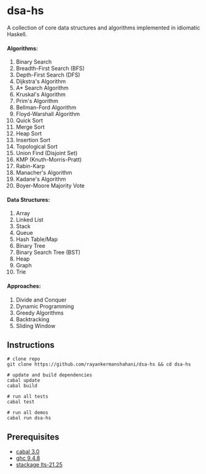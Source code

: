 # dsa-hs

A collection of core data structures and algorithms implemented in idiomatic Haskell.

#### Algorithms:
1. Binary Search
2. Breadth-First Search (BFS)
3. Depth-First Search (DFS)
4. Dijkstra's Algorithm
5. A* Search Algorithm
6. Kruskal's Algorithm
7. Prim's Algorithm
8. Bellman-Ford Algorithm
9. Floyd-Warshall Algorithm
10. Quick Sort
11. Merge Sort
12. Heap Sort
13. Insertion Sort
14. Topological Sort
15. Union Find (Disjoint Set)
16. KMP (Knuth-Morris-Pratt)
17. Rabin-Karp
18. Manacher's Algorithm
19. Kadane's Algorithm
20. Boyer-Moore Majority Vote

#### Data Structures:
1. Array
2. Linked List
3. Stack
4. Queue
5. Hash Table/Map
6. Binary Tree
7. Binary Search Tree (BST)
8. Heap
9. Graph
10. Trie

#### Approaches:
1. Divide and Conquer
2. Dynamic Programming
3. Greedy Algorithms
4. Backtracking
5. Sliding Window

## Instructions
```
# clone repo
git clone https://github.com/rayankermanshahani/dsa-hs && cd dsa-hs

# update and build dependencies
cabal update
cabal build

# run all tests
cabal test

# run all demos
cabal run dsa-hs 
```

## Prerequisites
- [cabal 3.0](https://www.haskell.org/cabal/)
- [ghc 9.4.8](https://www.haskell.org/ghc/)
- [stackage lts-21.25](https://www.stackage.org/lts-21.25)
